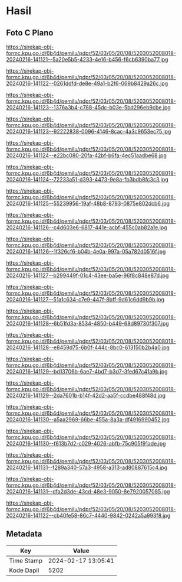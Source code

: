 # Hasil

## Foto C Plano

https://sirekap-obj-formc.kpu.go.id/6b4d/pemilu/pdpr/52/03/05/20/08/5203052008018-20240216-141121--5a20e5b5-4233-4e16-b456-f6cb6390ba77.jpg

https://sirekap-obj-formc.kpu.go.id/6b4d/pemilu/pdpr/52/03/05/20/08/5203052008018-20240216-141122--0261ddfd-de8e-49a1-b2f6-069b8429a26c.jpg

https://sirekap-obj-formc.kpu.go.id/6b4d/pemilu/pdpr/52/03/05/20/08/5203052008018-20240216-141123--1376a3b4-c788-45dc-b03e-5bd296eb9cbe.jpg

https://sirekap-obj-formc.kpu.go.id/6b4d/pemilu/pdpr/52/03/05/20/08/5203052008018-20240216-141123--92222838-0096-4146-8cac-4a3c9653ec75.jpg

https://sirekap-obj-formc.kpu.go.id/6b4d/pemilu/pdpr/52/03/05/20/08/5203052008018-20240216-141124--e22bc080-20fa-42bf-b6fa-4ec51aadbe68.jpg

https://sirekap-obj-formc.kpu.go.id/6b4d/pemilu/pdpr/52/03/05/20/08/5203052008018-20240216-141124--72233a51-d393-4473-9e8a-fb3bdb8fc3c3.jpg

https://sirekap-obj-formc.kpu.go.id/6b4d/pemilu/pdpr/52/03/05/20/08/5203052008018-20240216-141125--55239956-19af-48b8-8793-0875e802dcb6.jpg

https://sirekap-obj-formc.kpu.go.id/6b4d/pemilu/pdpr/52/03/05/20/08/5203052008018-20240216-141126--c4d603e6-6817-441e-acbf-455c0ab82a1e.jpg

https://sirekap-obj-formc.kpu.go.id/6b4d/pemilu/pdpr/52/03/05/20/08/5203052008018-20240216-141126--1f326cf6-b04b-4e0a-997a-05a782d0516f.jpg

https://sirekap-obj-formc.kpu.go.id/6b4d/pemilu/pdpr/52/03/05/20/08/5203052008018-20240216-141127--b299449f-01c4-43ee-ba5e-96f8c848e87d.jpg

https://sirekap-obj-formc.kpu.go.id/6b4d/pemilu/pdpr/52/03/05/20/08/5203052008018-20240216-141127--51a1c634-c7e9-447f-8bff-9d61c6dd9b9b.jpg

https://sirekap-obj-formc.kpu.go.id/6b4d/pemilu/pdpr/52/03/05/20/08/5203052008018-20240216-141128--6b51fd3a-8534-4850-b449-68d89730f307.jpg

https://sirekap-obj-formc.kpu.go.id/6b4d/pemilu/pdpr/52/03/05/20/08/5203052008018-20240216-141128--e8459d75-6b0f-444c-8bc0-613150b2b4a0.jpg

https://sirekap-obj-formc.kpu.go.id/6b4d/pemilu/pdpr/52/03/05/20/08/5203052008018-20240216-141129--bd13706b-6ae7-4bd7-b3d7-3fed67c41a9b.jpg

https://sirekap-obj-formc.kpu.go.id/6b4d/pemilu/pdpr/52/03/05/20/08/5203052008018-20240216-141129--2da7601b-b14f-42d2-aa5f-ccdbe488f48d.jpg

https://sirekap-obj-formc.kpu.go.id/6b4d/pemilu/pdpr/52/03/05/20/08/5203052008018-20240216-141130--a5aa2969-66be-455a-8a3a-df4916990452.jpg

https://sirekap-obj-formc.kpu.go.id/6b4d/pemilu/pdpr/52/03/05/20/08/5203052008018-20240216-141130--f613b7d2-c029-4026-abfb-75c905f91ade.jpg

https://sirekap-obj-formc.kpu.go.id/6b4d/pemilu/pdpr/52/03/05/20/08/5203052008018-20240216-141131--f289a340-57a3-4958-a313-ad80887615c4.jpg

https://sirekap-obj-formc.kpu.go.id/6b4d/pemilu/pdpr/52/03/05/20/08/5203052008018-20240216-141131--dfa2d3de-43cd-48e3-9050-8e7920057085.jpg

https://sirekap-obj-formc.kpu.go.id/6b4d/pemilu/pdpr/52/03/05/20/08/5203052008018-20240216-141122--cb40fe58-86c7-4440-9842-0242a5a993f8.jpg


## Metadata

| Key        | Value               |
| ---------- | ------------------- |
| Time Stamp | 2024-02-17 13:05:41 |
| Kode Dapil | 5202                |



